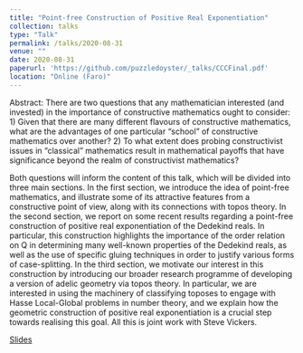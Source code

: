 ```yaml
---
title: "Point-free Construction of Positive Real Exponentiation"
collection: talks
type: "Talk"
permalink: /talks/2020-08-31
venue: ""
date: 2020-08-31
paperurl: 'https://github.com/puzzledoyster/_talks/CCCFinal.pdf'
location: "Online (Faro)"
---
```



Abstract: There are two questions that any mathematician interested (and invested) in the importance of constructive mathematics ought to consider: 1) Given that there are many different flavours of constructive mathematics, what are the advantages of one particular “school” of constructive mathematics over another? 2) To what extent does probing constructivist issues in “classical” mathematics result in mathematical payoffs that have significance beyond the realm of constructivist mathematics?

Both questions will inform the content of this talk, which will be divided into three main sections. In the first section, we introduce the idea of point-free mathematics, and illustrate some of its attractive features from a constructive point of view, along with its connections with topos theory. In the second section, we report on some recent results regarding a point-free construction of positive real exponentiation of the Dedekind reals. In particular, this construction highlights the importance of the order relation on Q in determining many well-known properties of the Dedekind reals, as well as the use of specific gluing techniques in order to justify various forms of case-splitting. In the third section, we motivate our interest in this construction by introducing our broader research programme of developing a version of adelic geometry via topos theory. In particular, we are interested in using the machinery of classifying toposes to engage with Hasse Local-Global problems in number theory, and we explain how the geometric construction of positive real exponentiation is a crucial step towards realising this goal. All this is joint work with Steve Vickers. 

[Slides](https://github.com/puzzledoyster/_talks/CCCFinal.pdf)
